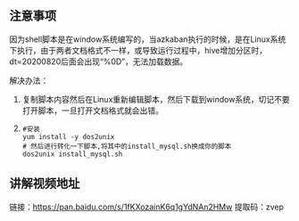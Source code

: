 ## 注意事项

因为shell脚本是在window系统编写的，当azkaban执行的时候，是在Linux系统下执行，由于两者文档格式不一样，或导致运行过程中，hive增加分区时，dt=20200820后面会出现“%0D”，无法加载数据。

解决办法：

1. 复制脚本内容然后在Linux重新编辑脚本，然后下载到window系统，切记不要打开脚本，一旦打开文档格式就会出错。

2. ```
   #安装
   yum install -y dos2unix
   # 然后进行转化一下脚本,将其中的install_mysql.sh换成你的脚本
   dos2unix install_mysql.sh
   ```





## 讲解视频地址

链接：https://pan.baidu.com/s/1fKXozainK6q1gYdNAn2HMw 
提取码：zvep 
